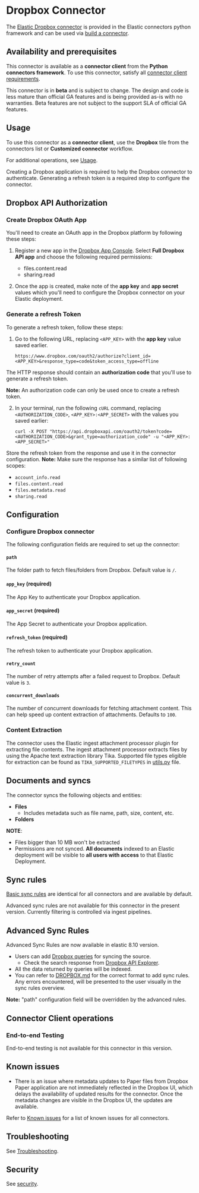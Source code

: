 # Dropbox Connector

The [Elastic Dropbox connector](../../connectors/sources/dropbox.py) is provided in the Elastic connectors python framework and can be used via [build a connector](https://www.elastic.co/guide/en/enterprise-search/current/build-connector.html).

## Availability and prerequisites

This connector is available as a **connector client** from the **Python connectors framework**. To use this connector, satisfy all [connector client requirements](https://www.elastic.co/guide/en/enterprise-search/master/build-connector.html).

This connector is in **beta** and is subject to change. The design and code is less mature than official GA features and is being provided as-is with no warranties. Beta features are not subject to the support SLA of official GA features.

## Usage

To use this connector as a **connector client**, use the **Dropbox** tile from the connectors list or **Customized connector** workflow.

For additional operations, see [Usage](https://www.elastic.co/guide/en/enterprise-search/master/connectors-usage.html).

Creating a Dropbox application is required to help the Dropbox connector to authenticate. Generating a refresh token is a required step to configure the connector.

## Dropbox API Authorization

### Create Dropbox OAuth App

You'll need to create an OAuth app in the Dropbox platform by following these steps:
1. Register a new app in the [Dropbox App Console](https://www.dropbox.com/developers/apps). Select **Full Dropbox API app** and choose the following required permissions:
    - files.content.read
    - sharing.read

2. Once the app is created, make note of the **app key** and **app secret** values which you'll need to configure the Dropbox connector on your Elastic deployment.

### Generate a refresh Token

To generate a refresh token, follow these steps:
1. Go to the following URL, replacing `<APP_KEY>` with the **app key** value saved earlier.
    ```shell
    https://www.dropbox.com/oauth2/authorize?client_id=<APP_KEY>&response_type=code&token_access_type=offline
    ```
    
The HTTP response should contain an **authorization code** that you'll use to generate a refresh token.

**Note:** An authorization code can only be used once to create a refresh token.

2. In your terminal, run the following `cURL` command, replacing `<AUTHORIZATION_CODE>`, `<APP_KEY>:<APP_SECRET>` with the values you saved earlier:
    ```shell
    curl -X POST "https://api.dropboxapi.com/oauth2/token?code=<AUTHORIZATION_CODE>&grant_type=authorization_code" -u "<APP_KEY>:<APP_SECRET>"
    ```
Store the refresh token from the response and use it in the connector configuration.
**Note:** Make sure the response has a similar list of following scopes:
   - `account_info.read`
   - `files.content.read`
   - `files.metadata.read`
   - `sharing.read`

## Configuration

### Configure Dropbox connector

The following configuration fields are required to set up the connector:

#### `path`

The folder path to fetch files/folders from Dropbox. Default value is `/`.

#### `app_key` (required)

The App Key to authenticate your Dropbox application.

#### `app_secret` (required)

The App Secret to authenticate your Dropbox application.

#### `refresh_token` (required)

The refresh token to authenticate your Dropbox application.

#### `retry_count`

The number of retry attempts after a failed request to Dropbox. Default value is `3`.

#### `concurrent_downloads`

The number of concurrent downloads for fetching attachment content. 
This can help speed up content extraction of attachments. Defaults to `100`.

### Content Extraction

The connector uses the Elastic ingest attachment processor plugin for extracting file contents. The ingest attachment processor extracts files by using the Apache text extraction library Tika. Supported file types eligible for extraction can be found as `TIKA_SUPPORTED_FILETYPES` in [utils.py](../../connectors/utils.py) file.

## Documents and syncs

The connector syncs the following objects and entities:
- **Files**
    - Includes metadata such as file name, path, size, content, etc.
- **Folders**

**NOTE**:
- Files bigger than 10 MB won't be extracted
- Permissions are not synced. **All documents** indexed to an Elastic deployment will be visible to **all users with access** to that Elastic Deployment.

## Sync rules

[Basic sync rules](https://www.elastic.co/guide/en/enterprise-search/8.9/sync-rules.html#sync-rules-basic "Basic sync rules") are identical for all connectors and are available by default.

Advanced sync rules are not available for this connector in the present version. Currently filtering is controlled via ingest pipelines.

## Advanced Sync Rules

Advanced Sync Rules are now available in elastic 8.10 version.

- Users can add [Dropbox queries](https://www.dropbox.com/developers/documentation/http/documentation#files-search) for syncing the source.
    - Check the search response from [Dropbox API Explorer](https://dropbox.github.io/dropbox-api-v2-explorer/#files_search_v2).
- All the data returned by queries will be indexed.
- You can refer to [DROPBOX.md](../connectors/docs/sync-rules/DROPBOX.md) for the correct format to add sync rules. Any errors encountered, will be presented to the user visually in the sync rules overview.

**Note:** "path" configuration field will be overridden by the advanced rules.

## Connector Client operations

### End-to-end Testing

End-to-end testing is not available for this connector in this version.

## Known issues

- There is an issue where metadata updates to Paper files from Dropbox Paper application are not immediately reflected in the Dropbox UI, which delays the availability of updated results for the connector. Once the metadata changes are visible in the Dropbox UI, the updates are available.

Refer to [Known issues](https://www.elastic.co/guide/en/enterprise-search/master/connectors-known-issues.html) for a list of known issues for all connectors.

## Troubleshooting

See [Troubleshooting](https://www.elastic.co/guide/en/enterprise-search/master/connectors-troubleshooting.html).

## Security

See [security](https://www.elastic.co/guide/en/enterprise-search/master/connectors-security.html).

